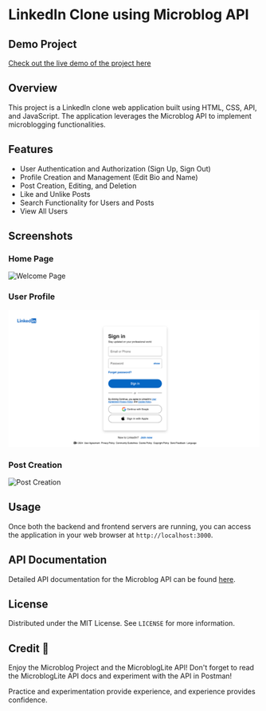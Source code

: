 # LinkedIn Clone using Microblog API

## Demo Project
[Check out the live demo of the project here](https://github.com/aaungdev/microblog-linkedin-clone)

## Overview
This project is a LinkedIn clone web application built using HTML, CSS, API, and JavaScript. The application leverages the Microblog API to implement microblogging functionalities.

## Features
- User Authentication and Authorization (Sign Up, Sign Out)
- Profile Creation and Management (Edit Bio and Name)
- Post Creation, Editing, and Deletion
- Like and Unlike Posts
- Search Functionality for Users and Posts
- View All Users

## Screenshots
### Home Page
![Welcome Page](screenshots/welcome.png)
### User Profile
![User Profile](screenshots/sign-in.png)
### Post Creation
![Post Creation](path/to/postcreation-screenshot.png)

## Usage
Once both the backend and frontend servers are running, you can access the application in your web browser at `http://localhost:3000`.

## API Documentation
Detailed API documentation for the Microblog API can be found [here](link-to-api-documentation).

## License
Distributed under the MIT License. See `LICENSE` for more information.

## Credit 📜
Enjoy the Microblog Project and the MicroblogLite API! Don't forget to read the MicroblogLite API docs and experiment with the API in Postman!

Practice and experimentation provide experience, and experience provides confidence.
